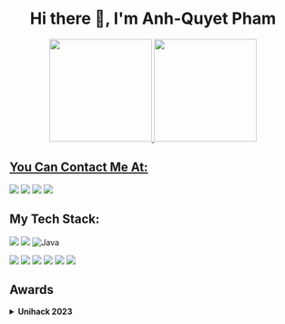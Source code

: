 <h1 align="center">Hi there 👋, I'm Anh-Quyet Pham</h1>

<div align="center">

</div>

<div align="center">
  <a href="https://github.com/phamanhquyet">
  <img height="180em" src="https://github-readme-stats.vercel.app/api?username=phamanhquyet&show_icons=true&theme=dracula&include_all_commits=true&count_private=true"/>
  <img height="180em" src="https://github-readme-stats.vercel.app/api/top-langs/?username=phamanhquyet&layout=compact&langs_count=7&theme=dracula"/>
</div>
    
## You Can Contact Me At:
 
<div> 
  <a href = "mailto:phamanhquyet.work@gmail.com" target="_blank"><img src="https://img.shields.io/badge/-Gmail-%23333?style=for-the-badge&logo=gmail&logoColor=white" target="_blank"></a>
  <a href="https://www.linkedin.com/in/phamanhquyet/" target="_blank"><img src="https://img.shields.io/badge/-LinkedIn-%230077B5?style=for-the-badge&logo=linkedin&logoColor=white" target="_blank"></a> 
 	<a href="https://www.facebook.com/phamanhquyet.dev" target="_blank"><img src="https://img.shields.io/badge/Facebook-1363DF?style=for-the-badge&logo=facebook&logoColor=white" target="_blank"></a>
  <a href="https://www.instagram.com/angquec.dev/" target="_blank"><img src="https://img.shields.io/badge/-Instagram-%23E4405F?style=for-the-badge&logo=instagram&logoColor=white" target="_blank"></a>
 
</div>

## My Tech Stack:
 <img src = "https://img.shields.io/badge/JavaScript-323330?style=for-the-badge&logo=javascript&logoColor=F7DF1E"> <img src = "https://img.shields.io/badge/TypeScript-007ACC?style=for-the-badge&logo=typescript&logoColor=white"> ![Java](https://img.shields.io/badge/java-%23ED8B00.svg?style=for-the-badge&logo=openjdk&logoColor=white)
 
<img src = "https://img.shields.io/badge/Node%20js-339933?style=for-the-badge&logo=nodedotjs&logoColor=white"> <img src = "https://img.shields.io/badge/React-20232A?style=for-the-badge&logo=react&logoColor=61DAFB"> <img src = "https://img.shields.io/badge/Express%20js-000000?style=for-the-badge&logo=express&logoColor=white"> <img src = "https://img.shields.io/badge/nestjs-E0234E?style=for-the-badge&logo=nestjs&logoColor=white"> <img src = "https://img.shields.io/badge/Spring_Boot-F2F4F9?style=for-the-badge&logo=spring-boot"> <img src = "https://img.shields.io/badge/MySQL-005C84?style=for-the-badge&logo=mysql&logoColor=white"> 
 

## Awards
<details>
  <summary><b>Unihack 2023</b></summary>

## Unihack 2023:
I Achieved a top 10 position along with team members from **"Task Cafe"** at the Unihack 2023 - a hackathon contest organized by **Google Developer Student Club - Danang University of Science and Technology** with the product **"Social networking platform connecting people who are interested or have a desire to clean the environment."**

More Information: <a href = "https://www.facebook.com/gdsc.dut/posts/pfbid0fh2cEwYQXmJViH8jrsKSQ2KMzYkkgaQUCQCkXx9RsdevsBbpZ1tFdDu68jVfVwbpl" target="_blank">click here</a>
<img src = "https://firebasestorage.googleapis.com/v0/b/todolist-d089f.appspot.com/o/Anh%20Quyet.jpg?alt=media&token=53d90dcd-d599-45e7-b4f9-2b585b99c096">

</details>




